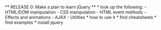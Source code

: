 ** RELEASE 0: Make a plan to learn jQuery **
    * look up the following:
        - HTML/DOM manipulation
        - CSS manipulation
        - HTML event methods
        - Effects and animations
        - AJAX
        - Utilities
    * how to use it
    * find cheatsheets
    * find examples
    * install jquery